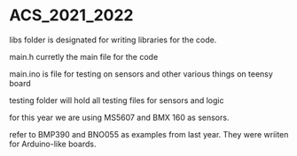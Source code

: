 # ACS_2021_2022

libs folder is designated for writing libraries for the code.

main.h curretly the main file for the code

main.ino is file for testing on sensors and other various things on teensy board

testing folder will hold all testing files for sensors and logic

for this year we are using MS5607 and BMX 160 as sensors.

refer to BMP390 and BNO055 as examples from last year. They were wriiten for Arduino-like boards.